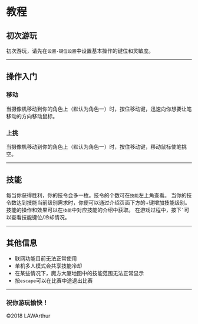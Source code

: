 # 教程 #

## 初次游玩 ##

初次游玩，请先在`设置-键位设置`中设置基本操作的键位和灵敏度。

---

## 操作入门 ##

### 移动 ###

当摄像机移动到你的角色上（默认为角色一）时，按住移动键，迅速向你想要让笔移动的方向移动鼠标。

### 上挑 ###

当摄像机移动到你的角色上（默认为角色一）时，按住移动键，移动鼠标使笔挑空。

---

## 技能 ##

每当你获得胜利，你的技令会多一枚。技令的个数可在`技能`左上角查看。
当你的技令数达到技能当前级别需求时，你便可以通过介绍页面下方的+键增加技能级别。
技能的操作和效果可以在`技能`中对应技能的介绍中获取。
在游戏过程中，按下`` ` ``可以查看技能键位/冷却情况。

---

## 其他信息 ##

- 联网功能目前无法正常使用
- 单机多人模式会共享技能冷却
- 在某些情况下，魔方大厦地图中的技能范围无法正常显示
- 按`escape`可以在比赛中途退出比赛

---

### 祝你游玩愉快！ ###

&copy;2018 LAWArthur
